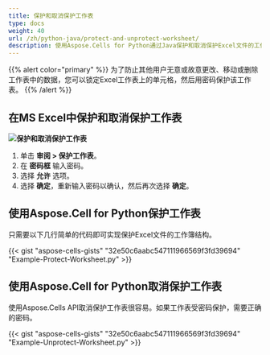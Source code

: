 ```yaml
---
title: 保护和取消保护工作表
type: docs
weight: 40
url: /zh/python-java/protect-and-unprotect-worksheet/
description: 使用Aspose.Cells for Python通过Java保护和取消保护Excel文件的工作表。
---
```



{{% alert color="primary" %}}
为了防止其他用户无意或故意更改、移动或删除工作表中的数据，您可以锁定Excel工作表上的单元格，然后用密码保护该工作表。 
{{% /alert %}}


## **在MS Excel中保护和取消保护工作表**

**![保护和取消保护工作表](protect-and-unprotect-worksheet.png)**

1. 单击 **审阅 > 保护工作表**。
1. 在 **密码框** 输入密码。
1. 选择 **允许** 选项。
1. 选择 **确定**，重新输入密码以确认，然后再次选择 **确定**。


## **使用Aspose.Cell for Python保护工作表**
只需要以下几行简单的代码即可实现保护Excel文件的工作簿结构。

{{< gist "aspose-cells-gists" "32e50c6aabc547111966569f3fd39694" "Example-Protect-Worksheet.py" >}}

## **使用Aspose.Cell for Python取消保护工作表**
使用Aspose.Cells API取消保护工作表很容易。如果工作表受密码保护，需要正确的密码。

{{< gist "aspose-cells-gists" "32e50c6aabc547111966569f3fd39694" "Example-Unprotect-Worksheet.py" >}}


